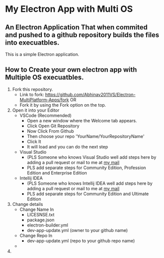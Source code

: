 # My Electron App with Multi OS
## An Electron Application That when commited and pushed to a github repository builds the files into execuatbles.

This is a simple Electron application.

## How to Create your own electron app with Multiple OS execuatbles.

1. Fork this repository.
   - Link to fork:
      https://github.com/Abhinav2011VS/Electron-MultiPlatform-Apps/fork
   OR
   - Fork it by using the Fork option on the top.
2. Open it into your Editor
   - VSCode (Recommended)
      - Open a new window where the Welcome tab appears.
      - Click Open Git Repository
      - Now Click From Github
      - Then choose your repo 'YourName/YourRepositoryName'
      - Click It
      - It will load and you can do the next step
   - Visual Studio
      - (PLS Someone who knows Visual Studio well add steps here by adding a pull request or mail to me at [my mail](mailto:abhinav2011vs@gmail.com)
      - PLS add separate steps for Community Edition, Profession Edition and Enterprise Edition
   - Intellij IDEA
      - (PLS Someone who knows Intellij IDEA well add steps here by adding a pull request or mail to me at [my mail](mailto:abhinav2011vs@gmail.com)
      - PLS add separate steps for Community Edition and Ultimate Edition
3. Change details
   - Change Name In
      - LICESNSE.txt
      - package.json
      - electron-builder.yml
      - dev-app-update.yml (owner to your github name)
   - Change Repo In
      - dev-app-update.yml (repo to your github repo name)
   - 
4. 
